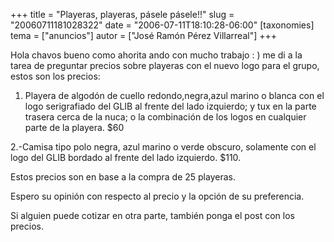 +++
title = "Playeras, playeras, pásele pásele!!"
slug = "20060711181028322"
date = "2006-07-11T18:10:28-06:00"
[taxonomies]
tema = ["anuncios"]
autor = ["José Ramón Pérez Villarreal"]
+++

Hola chavos bueno como ahorita ando con mucho trabajo : ) me di a la
tarea de preguntar precios sobre playeras con el nuevo logo para el
grupo, estos son los precios:

<!-- more -->
1.  Playera de algodón de cuello redondo,negra,azul marino o blanca con
    el logo serigrafiado del GLIB al frente del lado izquierdo; y tux en
    la parte trasera cerca de la nuca; o la combinación de los logos en
    cualquier parte de la playera. $60

2.-Camisa tipo polo negra, azul marino o verde obscuro, solamente con el
logo del GLIB bordado al frente del lado izquierdo. $110.

Estos precios son en base a la compra de 25 playeras.

Espero su opinión con respecto al precio y la opción de su preferencia.

Si alguien puede cotizar en otra parte, también ponga el post con los
precios.

